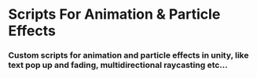 # Scripts For Animation & Particle Effects
### Custom scripts for animation and particle effects in unity, like text pop up and fading, multidirectional raycasting etc...



